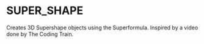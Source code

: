 # SUPER_SHAPE
Creates 3D Supershape objects using the Superformula. Inspired by a video done by The Coding Train.
